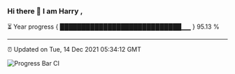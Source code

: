 ### Hi there 👋 I am Harry , 

⏳ Year progress { ████████████████████████████▁▁ } 95.13 %

---

⏰ Updated on Tue, 14 Dec 2021 05:34:12 GMT

![Progress Bar CI](https://github.com/duykhang68/duykhang68/workflows/Progress%20Bar%20CI/badge.svg)
